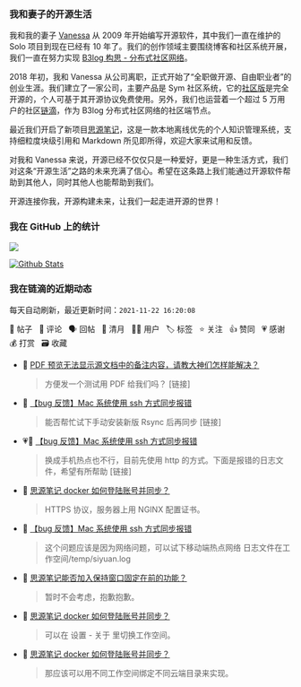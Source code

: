 ### 我和妻子的开源生活

我和我的妻子 [Vanessa](https://github.com/Vanessa219) 从 2009 年开始编写开源软件，其中我们一直在维护的 Solo 项目到现在已经有 10 年了。我们的创作领域主要围绕博客和社区系统开展，我们一直在努力实现 [B3log 构思 - 分布式社区网络](https://ld246.com/article/1546941897596)。

2018 年初，我和 Vanessa 从公司离职，正式开始了“全职做开源、自由职业者”的创业生涯。我们建立了一家公司，主要产品是 Sym 社区系统，它的[社区版](https://github.com/88250/symphony)是完全开源的，个人可基于其开源协议免费使用。另外，我们也运营着一个超过 5 万用户的社区[链滴](https://ld246.com)，作为 B3log 分布式社区网络的社区端节点。

最近我们开启了新项目[思源笔记](https://github.com/siyuan-note/siyuan)，这是一款本地离线优先的个人知识管理系统，支持细粒度块级引用和 Markdown 所见即所得，欢迎大家来试用和反馈。

对我和 Vanessa 来说，开源已经不仅仅只是一种爱好，更是一种生活方式，我们对这条“开源生活”之路的未来充满了信心。希望在这条路上我们能通过开源软件帮助到其他人，同时其他人也能帮助到我们。

开源连接你我，开源构建未来，让我们一起走进开源的世界！

### 我在 GitHub 上的统计

<a title="Hits" target="_blank" href="https://github.com/88250/88250"><img src="https://hits.b3log.org/88250/88250.svg"></a>

[![Github Stats](https://github-readme-stats.vercel.app/api?username=88250&theme=tokyonight&show_icons=true)](https://github.com/88250)

<!--events start -->

### 我在链滴的近期动态

每天自动刷新，最近更新时间：`2021-11-22 16:20:08`

📝 帖子 &nbsp; 💬 评论 &nbsp; 🗣 回帖 &nbsp; 🌙 清月 &nbsp; 👨‍💻 用户 &nbsp; 🏷️ 标签 &nbsp; ⭐️ 关注 &nbsp; 👍 赞同 &nbsp; 💗 感谢 &nbsp; 💰 打赏 &nbsp; 🗃 收藏

* 💬 [PDF 预览无法显示源文档中的备注内容，请教大神们怎样能解决？](https://ld246.com/article/1637500874416/comment/1637568549738#comments)

  > 方便发一个测试用 PDF 给我们吗？ [链接]
* 💬 [【bug 反馈】Mac 系统使用 ssh 方式同步报错](https://ld246.com/article/1637555518927/comment/1637565763914#comments)

  > 能否帮忙试下手动安装新版 Rsync 后再同步 [链接]
* 💗💬 [【bug 反馈】Mac 系统使用 ssh 方式同步报错](https://ld246.com/article/1637555518927/comment/1637564641876#comments)

  > 换成手机热点也不行，目前先使用 http 的方式。下面是报错的日志文件，希望有所帮助 [链接]
* 💬 [思源笔记 docker 如何登陆账号并同步？](https://ld246.com/article/1637301486038/comment/1637564467829#comments)

  > HTTPS 协议，服务器上用 NGINX 配置证书。
* 💬 [【bug 反馈】Mac 系统使用 ssh 方式同步报错](https://ld246.com/article/1637555518927/comment/1637563600397#comments)

  > 这个问题应该是因为网络问题，可以试下移动端热点网络 日志文件在工作空间/temp/siyuan.log
* 💬 [思源笔记能否加入保持窗口固定在前的功能？](https://ld246.com/article/1637563262242/comment/1637563538358#comments)

  > 暂时不会考虑，抱歉抱歉。
* 💬 [思源笔记 docker 如何登陆账号并同步？](https://ld246.com/article/1637301486038/comment/1637553889958#comments)

  > 可以在 设置 - 关于 里切换工作空间。
* 💬 [思源笔记 docker 如何登陆账号并同步？](https://ld246.com/article/1637301486038/comment/1637552032606#comments)

  > 那应该可以用不同工作空间绑定不同云端目录来实现。


<!--events end -->
